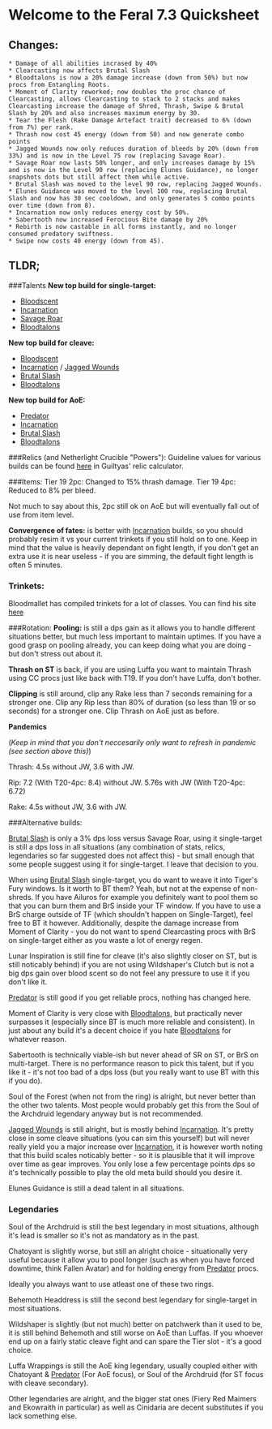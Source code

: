 # Welcome to the Feral 7.3 Quicksheet

## Changes:
    * Damage of all abilities incrased by 40%
    * Clearcasting now affects Brutal Slash
    * Bloodtalons is now a 20% damage increase (down from 50%) but now procs from Entangling Roots.
    * Moment of Clarity reworked; now doubles the proc chance of Clearcasting, allows Clearcasting to stack to 2 stacks and makes Clearcasting increase the damage of Shred, Thrash, Swipe & Brutal Slash by 20% and also increases maximum energy by 30.
    * Tear the Flesh (Rake Damage Artefact trait) decreased to 6% (down from 7%) per rank.
    * Thrash now cost 45 energy (down from 50) and now generate combo points
    * Jagged Wounds now only reduces duration of bleeds by 20% (down from 33%) and is now in the Level 75 row (replacing Savage Roar).
    * Savage Roar now lasts 50% longer, and only increases damage by 15% and is now in the Level 90 row (replacing Elunes Guidance), no longer snapshots dots but still affect them while active.
    * Brutal Slash was moved to the level 90 row, replacing Jagged Wounds.
    * Elunes Guidance was moved to the level 100 row, replacing Brutal Slash and now has 30 sec cooldown, and only generates 5 combo points over time (down from 8).
    * Incarnation now only reduces energy cost by 50%. 
    * Sabertooth now increased Ferocious Bite damage by 20%
    * Rebirth is now castable in all forms instantly, and no longer consumed predatory swiftness.
    * Swipe now costs 40 energy (down from 45).

## TLDR;
###Talents
**New top build for single-target:**

* [Bloodscent](http://wowdb.com/spells/202022-blood-scent)
* [Incarnation](http://www.wowdb.com/spells/102543-incarnation-king-of-the-jungle)
* [Savage Roar](http://www.wowdb.com/spells/52610-savage-roar)
* [Bloodtalons](http://www.wowdb.com/spells/155672-bloodtalons)

**New top build for cleave:**

* [Bloodscent](http://wowdb.com/spells/202022-blood-scent)
* [Incarnation](http://www.wowdb.com/spells/102543-incarnation-king-of-the-jungle) / [Jagged Wounds](http://www.wowdb.com/spells/202032-jagged-wounds)
* [Brutal Slash](http://www.wowdb.com/spells/202028-brutal-slash)
* [Bloodtalons](http://www.wowdb.com/spells/155672-bloodtalons)

**New top build for AoE:**

* [Predator](http://www.wowdb.com/spells/202021-predator)
* [Incarnation](http://www.wowdb.com/spells/102543-incarnation-king-of-the-jungle)
* [Brutal Slash](http://www.wowdb.com/spells/202028-brutal-slash)
* [Bloodtalons](http://www.wowdb.com/spells/155672-bloodtalons)

###Relics (and Netherlight Crucible "Powers"):
Guideline values for various builds can be found [here](https://goo.gl/2DUi6w) in Guiltyas' relic calculator.

###Items:
Tier 19 2pc: Changed to 15% thrash damage.
Tier 19 4pc: Reduced to 8% per bleed.

Not much to say about this, 2pc still ok on AoE but will eventually fall out of use from item level.

**Convergence of fates:** is better with [Incarnation](http://www.wowdb.com/spells/102543-incarnation-king-of-the-jungle) builds, so you should probably resim it vs your current trinkets if you still hold on to one. Keep in mind that the value is heavily dependant on fight length, if you don't get an extra use it is near useless - if you are simming, the default fight length is often 5 minutes.

### Trinkets:
Bloodmallet has compiled trinkets for a lot of classes. You can find his site [here](https://bloodmallet.github.io/index.html)

###Rotation:
**Pooling:** is still a dps gain as it allows you to handle different situations better, but much less important to maintain uptimes. If you have a good grasp on pooling already, you can keep doing what you are doing - but don't stress out about it.

**Thrash on ST** is back, if you are using Luffa you want to maintain Thrash using CC procs just like back with T19. If you don't have Luffa, don't bother. 

**Clipping** is still around, clip any Rake less than 7 seconds remaining for a stronger one. Clip any Rip less than 80% of duration (so less than 19 or so seconds) for a stronger one. Clip Thrash on AoE just as before.

**Pandemics**

(*Keep in mind that you don't neccesarily only want to refresh in pandemic (see section above this)*)

Thrash: 4.5s without JW, 3.6 with JW.

Rip: 7.2 (With T20-4pc: 8.4) without JW. 5.76s with JW (With T20-4pc: 6.72)

Rake: 4.5s without JW, 3.6 with JW.

###Alternative builds:

[Brutal Slash](http://www.wowdb.com/spells/202028-brutal-slash) is only a 3% dps loss versus Savage Roar, using it single-target is still a dps loss in all situations (any combination of stats, relics, legendaries so far suggested does not affect this) - but small enough that some people suggest using it for single-target. I leave that decision to you.

When using [Brutal Slash](http://www.wowdb.com/spells/202028-brutal-slash) single-target, you do want to weave it into Tiger's Fury windows. Is it worth to BT them? Yeah, but not at the expense of non-shreds. If you have Ailuros for example you definitely want to pool them so that you can burn them and BrS inside your TF window. If you have to use a BrS charge outside of TF (which shouldn't happen on Single-Target), feel free to BT it however. Additionally, despite the damage increase from Moment of Clarity - you do not want to spend Clearcasting procs with BrS on single-target either as you waste a lot of energy regen.

Lunar Inspiration is still fine for cleave (it's also slightly closer on ST, but is still noticably behind) if you are not using Wildshaper's Clutch but is not a big dps gain over blood scent so do not feel any pressure to use it if you don't like it.

[Predator](http://www.wowdb.com/spells/202021-predator) is still good if you get reliable procs, nothing has changed here.

Moment of Clarity is very close with [Bloodtalons](http://www.wowdb.com/spells/155672-bloodtalons), but practically never surpasses it (especially since BT is much more reliable and consistent). In just about any build it's a decent choice if you hate [Bloodtalons](http://www.wowdb.com/spells/155672-bloodtalons) for whatever reason.

Sabertooth is technically viable-ish but never ahead of SR on ST, or BrS on multi-target. There is no performance reason to pick this talent, but if you like it - it's not too bad of a dps loss (but you really want to use BT with this if you do).

Soul of the Forest (when not from the ring) is alright, but never better than the other two talents. Most people would probably get this from the Soul of the Archdruid legendary anyway but is not recommended.

[Jagged Wounds](http://www.wowdb.com/spells/202032-jagged-wounds) is still alright, but is mostly behind [Incarnation](http://www.wowdb.com/spells/102543-incarnation-king-of-the-jungle). It's pretty close in some cleave situations (you can sim this yourself) but will never really yield you a major increase over [Incarnation](http://www.wowdb.com/spells/102543-incarnation-king-of-the-jungle), it is however worth noting that this build scales noticably better - so it is plausible that it will improve over time as gear improves. You only lose a few percentage points dps so it's technically possible to play the old meta build should you desire it.

Elunes Guidance is still a dead talent in all situations.

### Legendaries

Soul of the Archdruid is still the best legendary in most situations, although it's lead is smaller so it's not as mandatory as in the past. 

Chatoyant is slightly worse, but still an alright choice - situationally very useful because it allow you to pool longer (such as when you have forced downtime, think Fallen Avatar) and for holding energy from [Predator](http://www.wowdb.com/spells/202021-predator) procs. 

Ideally you always want to use atleast one of these two rings.

Behemoth Headdress is still the second best legendary for single-target in most situations.

Wildshaper is slightly (but not much) better on patchwerk than it used to be, it is still behind Behemoth and still worse on AoE than Luffas. If you whoever end up on a fairly static cleave fight and can spare the Tier slot - it's a good choice.

Luffa Wrappings is still the AoE king legendary, usually coupled either with Chatoyant & [Predator](http://www.wowdb.com/spells/202021-predator) (For AoE focus), or Soul of the Archdruid (for ST focus with cleave secondary).

Other legendaries are alright, and the bigger stat ones (Fiery Red Maimers and Ekowraith in particular) as well as Cinidaria are decent substitutes if you lack something else.